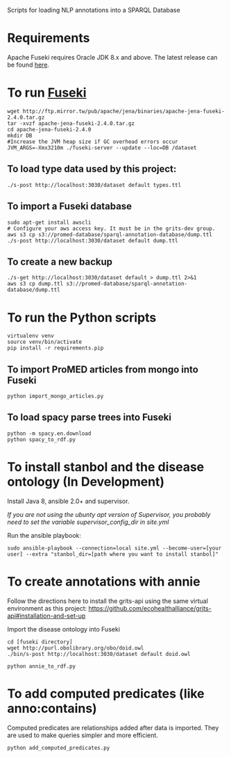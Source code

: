 Scripts for loading NLP annotations into a SPARQL Database

# Requirements

Apache Fuseki requires Oracle JDK 8.x and above.
The latest release can be found [here](http://www.oracle.com/technetwork/java/javase/downloads/jdk8-downloads-2133151.html).

# To run [Fuseki](https://jena.apache.org/documentation/fuseki2/index.html)

```
wget http://ftp.mirror.tw/pub/apache/jena/binaries/apache-jena-fuseki-2.4.0.tar.gz
tar -xvzf apache-jena-fuseki-2.4.0.tar.gz
cd apache-jena-fuseki-2.4.0
mkdir DB
#Increase the JVM heap size if GC overhead errors occur
JVM_ARGS=-Xmx3210m ./fuseki-server --update --loc=DB /dataset
```

## To load type data used by this project:

```
./s-post http://localhost:3030/dataset default types.ttl
```

## To import a Fuseki database

```
sudo apt-get install awscli
# Configure your aws access key. It must be in the grits-dev group.
aws s3 cp s3://promed-database/sparql-annotation-database/dump.ttl
./s-post http://localhost:3030/dataset default dump.ttl
```

## To create a new backup

```
./s-get http://localhost:3030/dataset default > dump.ttl 2>&1
aws s3 cp dump.ttl s3://promed-database/sparql-annotation-database/dump.ttl
```

# To run the Python scripts

```
virtualenv venv
source venv/bin/activate
pip install -r requirements.pip
```

## To import ProMED articles from mongo into Fuseki

```
python import_mongo_articles.py
```

## To load spacy parse trees into Fuseki

```
python -m spacy.en.download
python spacy_to_rdf.py
```

# To install stanbol and the disease ontology (In Development)

Install Java 8, ansible 2.0+ and supervisor.

*If you are not using the ubunty apt version of Supervisor, you probably need
to set the variable supervisor_config_dir in site.yml*

Run the ansible playbook:

```
sudo ansible-playbook --connection=local site.yml --become-user=[your user] --extra "stanbol_dir=[path where you want to install stanbol]"
```

# To create annotations with annie

Follow the directions here to install the grits-api using the same virtual environment as this project:
https://github.com/ecohealthalliance/grits-api#installation-and-set-up

Import the disease ontology into Fuseki

```
cd [fuseki directory]
wget http://purl.obolibrary.org/obo/doid.owl
./bin/s-post http://localhost:3030/dataset default doid.owl
```

```
python annie_to_rdf.py
```

# To add computed predicates (like anno:contains)

Computed predicates are relationships added after data is imported.
They are used to make queries simpler and more efficient.

```
python add_computed_predicates.py
```
